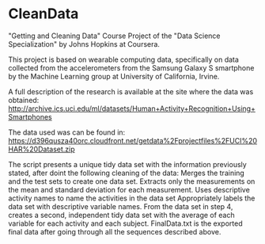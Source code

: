 # CleanData
"Getting and Cleaning Data" Course Project of the "Data Science Specialization" by Johns Hopkins at Coursera.

This project is based on wearable computing data, specifically on data collected from the accelerometers from the Samsung Galaxy S smartphone by the Machine Learning group at University of California, Irvine.

A full description of the research is available at the site where the data was obtained:
http://archive.ics.uci.edu/ml/datasets/Human+Activity+Recognition+Using+Smartphones

The data used was can be found in:
https://d396qusza40orc.cloudfront.net/getdata%2Fprojectfiles%2FUCI%20HAR%20Dataset.zip

The script presents a unique tidy data set with the information previously stated, after doint the following cleaning of the data: Merges the training and the test sets to create one data set. Extracts only the measurements on the mean and standard deviation for each measurement. Uses descriptive activity names to name the activities in the data set Appropriately labels the data set with descriptive variable names. From the data set in step 4, creates a second, independent tidy data set with the average of each variable for each activity and each subject. FinalData.txt is the exported final data after going through all the sequences described above.
